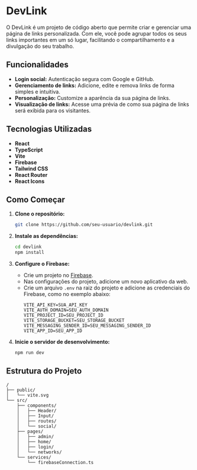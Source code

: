 # DevLink

O DevLink é um projeto de código aberto que permite criar e gerenciar uma página de links personalizada. Com ele, você pode agrupar todos os seus links importantes em um só lugar, facilitando o compartilhamento e a divulgação do seu trabalho.

## Funcionalidades

- **Login social:** Autenticação segura com Google e GitHub.
- **Gerenciamento de links:** Adicione, edite e remova links de forma simples e intuitiva.
- **Personalização:** Customize a aparência da sua página de links.
- **Visualização de links:** Acesse uma prévia de como sua página de links será exibida para os visitantes.

## Tecnologias Utilizadas

- **React**
- **TypeScript**
- **Vite**
- **Firebase**
- **Tailwind CSS**
- **React Router**
- **React Icons**

## Como Começar

1.  **Clone o repositório:**

    ```bash
    git clone https://github.com/seu-usuario/devlink.git
    ```

2.  **Instale as dependências:**

    ```bash
    cd devlink
    npm install
    ```

3.  **Configure o Firebase:**

    - Crie um projeto no [Firebase](https://console.firebase.google.com/).
    - Nas configurações do projeto, adicione um novo aplicativo da web.
    - Crie um arquivo `.env` na raiz do projeto e adicione as credenciais do Firebase, como no exemplo abaixo:
      ```
      VITE_API_KEY=SUA_API_KEY
      VITE_AUTH_DOMAIN=SEU_AUTH_DOMAIN
      VITE_PROJECT_ID=SEU_PROJECT_ID
      VITE_STORAGE_BUCKET=SEU_STORAGE_BUCKET
      VITE_MESSAGING_SENDER_ID=SEU_MESSAGING_SENDER_ID
      VITE_APP_ID=SEU_APP_ID
      ```

4.  **Inicie o servidor de desenvolvimento:**

    ```bash
    npm run dev
    ```

## Estrutura do Projeto

```
/
├── public/
│   └── vite.svg
└── src/
    ├── components/
    │   ├── Header/
    │   ├── Input/
    │   ├── routes/
    │   └── social/
    ├── pages/
    │   ├── admin/
    │   ├── home/
    │   ├── login/
    │   └── networks/
    └── services/
        └── firebaseConnection.ts
```
